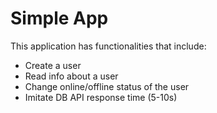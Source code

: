 # Simple App

This application has functionalities that include:

- Create a user  
- Read info about a user  
- Change online/offline status of the user  
- Imitate DB API response time (5-10s)
